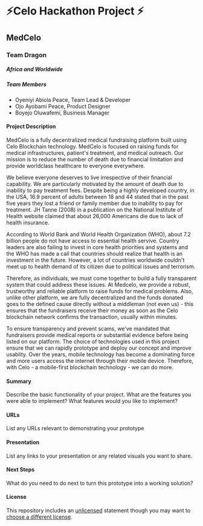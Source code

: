 
# ⚡Celo Hackathon Project ⚡

## MedCelo
### Team Dragon

##### Africa and Worldwide

##### Team Members
- Oyeniyi Abiola Peace, Team Lead & Developer
- Ojo Ayobami Peace, Product Designer
- Boyejo Oluwafemi, Business Manager

#### Project Description

MedCelo is a fully decentralized medical fundraising platform built using Celo Blockchain technology. MedCelo is focused on raising funds for medical infrastructures, patient's treatment, and medical outreach. Our mission is to reduce the number of death due to financial limitation and provide worldclass healthcare to everyone everywhere.

We believe everyone deserves to live irrespective of their financial capability. We are particularly motivated by the amount of death due to inability to pay treatment fees. Despite being a highly developed country, in the USA, 16.9 percent of adults between 18 and 44 stated that in the past five years they lost a friend or family member due to inability to pay for treatment. JH Tanne (2008) in a publication on the National Institute of Health website claimed that about 26,000 Americans die due to lack of health insurance.

According to World Bank and World Health Organization (WHO), about 7.2 billion people do not have access to essential health servive. Country leaders are also failing to invest in core health priorities and systems and the WHO has made a call that countries should realize that health is an investment in the future. However, a lot of countries worldwide couldn't meet up to health demand of its citizen due to political issues and terrorism.

Therefore, as individuals, we must come together to build a fully transparent system that could address these issues. At Medcelo, we provide a robust, trustworthy and reliable platform to raise funds for medical problems. Also, unlike other platform, we are fully decentralized and the funds donated goes to the defined cause directly without a middleman (not even us) - this ensures that the fundraisers receive their money as soon as the Celo blockchain network confirms the transaction, usually within minutes.

To ensure transparency and prevent scams, we've mandated that fundraisers provide medical reports or substantial evidence before being listed on our platform. The choice of technologies used in this project ensure that we can rapidly prototype and deploy our concept and improve usablity. Over the years, mobile technology has become a dominating force and more users access the internet through their mobile device. Therefore, with Celo - a mobile-first blockchain technology - we can do more.

#### Summary
Describe the basic functionality of your project. What are the features you were able to implement? What features would you like to implement?

#### URLs
List any URLs relevant to demonstrating your prototype

#### Presentation
List any links to your presentation or any related visuals you want to share.

#### Next Steps
What do you need to do next to turn this prototype into a working solution?

#### License
This repository includes an [unlicensed](http://unlicense.org/) statement though you may want to [choose a different license](https://choosealicense.com/).
